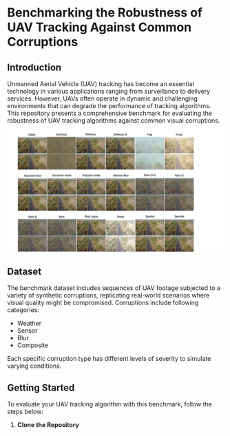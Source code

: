 # Benchmarking the Robustness of UAV Tracking Against Common Corruptions

## Introduction
Unmanned Aerial Vehicle (UAV) tracking has become an essential technology in various applications ranging from surveillance to delivery services. However, UAVs often operate in dynamic and challenging environments that can degrade the performance of tracking algorithms. This repository presents a comprehensive benchmark for evaluating the robustness of UAV tracking algorithms against common visual corruptions.

![Corruption Types](CorruptionVisual.jpg)

## Dataset
The benchmark dataset includes sequences of UAV footage subjected to a variety of synthetic corruptions, replicating real-world scenarios where visual quality might be compromised. Corruptions include following categories:
- Weather
- Sensor
- Blur
- Composite

Each specific corruption type has different levels of severity to simulate varying conditions.

## Getting Started
To evaluate your UAV tracking algorithm with this benchmark, follow the steps below:

1. **Clone the Repository**
